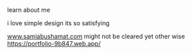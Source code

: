 learn about me

i love simple design its so satisfying

www.samiabushamat.com might not be cleared yet
other wise https://portfolio-9b847.web.app/
